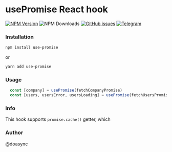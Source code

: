 # usePromise React hook

[![NPM Version][npm-image]][npm-url] ![NPM Downloads][downloads-image] [![GitHub issues][issues-image]][issues-url] [![Telegram][telegram-image]][telegram-url]

[npm-image]: https://img.shields.io/npm/v/use-promise.svg
[npm-url]: https://www.npmjs.com/package/use-promise
[downloads-image]: https://img.shields.io/npm/dw/use-promise.svg
[issues-image]: https://img.shields.io/github/issues/doasync/use-promise.svg
[issues-url]: https://github.com/doasync/use-promise/issues
[telegram-image]: http://i.imgur.com/WANXk3d.png
[telegram-url]: https://t.me/doasync

### Installation

```bash
npm install use-promise
```

or

```bash
yarn add use-promise
```

### Usage

```js
  const [company] = usePromise(fetchCompanyPromise)
  const [users, usersError, usersLoading] = usePromise(fetchUsersPromise)
```

### Info

This hook supports `promise.cache()` getter, which 

### Author
@doasync
